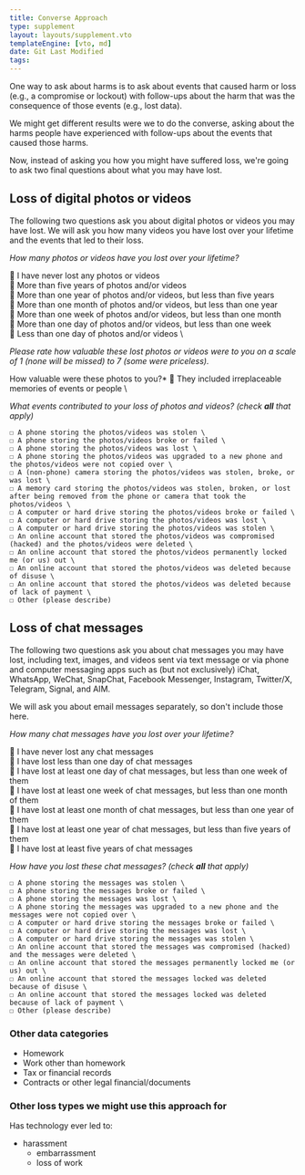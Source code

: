 ```yaml
---
title: Converse Approach
type: supplement
layout: layouts/supplement.vto
templateEngine: [vto, md]
date: Git Last Modified
tags:
---
```


One way to ask about harms is to ask about events that caused harm or loss (e.g., a compromise or lockout) with follow-ups about the harm that was the consequence of those events (e.g., lost data). 

We might get different results were we to do the converse, asking about the harms people have experienced with follow-ups about the events that caused those harms.

Now, instead of asking you how you might have suffered loss, we're going to ask two final questions about what you may have lost.

## Loss of digital photos or videos

The following two questions ask you about digital photos or videos you may have lost. We will ask you how many videos you have lost over your lifetime and the events that led to their loss.

*How many photos or videos have you lost over your lifetime?*

  🔘 I have never lost any photos or videos \
  🔘 More than five years of photos and/or videos \
  🔘 More than one year of photos and/or videos, but less than five years \
  🔘 More than one month of photos and/or videos, but less than one year \
  🔘 More than one week of photos and/or videos, but less than one month \
  🔘 More than one day of photos and/or videos, but less than one week \
  🔘 Less than one day of photos and/or videos \

*Please rate how valuable these lost photos or videos were to you on a scale of 1 (none will be missed) to 7 (some were priceless).*

How valuable were these photos to you?*
  🔘 They included irreplaceable memories of events or people \
  

*What events contributed to your loss of photos and videos? (check **all** that apply)*

 	☐ A phone storing the photos/videos was stolen \
 	☐ A phone storing the photos/videos broke or failed \
 	☐ A phone storing the photos/videos was lost \
 	☐ A phone storing the photos/videos was upgraded to a new phone and the photos/videos were not copied over \
 	☐ A (non-phone) camera storing the photos/videos was stolen, broke, or was lost \
 	☐ A memory card storing the photos/videos was stolen, broken, or lost after being removed from the phone or camera that took the photos/videos \
 	☐ A computer or hard drive storing the photos/videos broke or failed \
 	☐ A computer or hard drive storing the photos/videos was lost \
 	☐ A computer or hard drive storing the photos/videos was stolen \
 	☐ An online account that stored the photos/videos was compromised (hacked) and the photos/videos were deleted \
 	☐ An online account that stored the photos/videos permanently locked me (or us) out \
 	☐ An online account that stored the photos/videos was deleted because of disuse \
 	☐ An online account that stored the photos/videos was deleted because of lack of payment \
 	☐ Other (please describe)



##  Loss of chat messages

The following two questions ask you about chat messages you may have lost, including text, images, and videos sent via text message or via phone and computer messaging apps such as (but not exclusively) iChat, WhatsApp, WeChat, SnapChat, Facebook Messenger, Instagram, Twitter/X, Telegram, Signal, and AIM.

We will ask you about email messages separately, so don't include those here.

*How many chat messages have you lost over your lifetime?*

  🔘 I have never lost any chat messages \
  🔘 I have lost less than one day of chat messages \
  🔘 I have lost at least one day of chat messages, but less than one week of them \
  🔘 I have lost at least one week of chat messages, but less than one month of them \
  🔘 I have lost at least one month of chat messages, but less than one year of them \
  🔘 I have lost at least one year of chat messages, but less than five years of them \
  🔘 I have lost at least five years of chat messages

*How have you lost these chat messages? (check **all** that apply)*

  	☐ A phone storing the messages was stolen \
  	☐ A phone storing the messages broke or failed \
  	☐ A phone storing the messages was lost \
  	☐ A phone storing the messages was upgraded to a new phone and the messages were not copied over \
  	☐ A computer or hard drive storing the messages broke or failed \
  	☐ A computer or hard drive storing the messages was lost \
  	☐ A computer or hard drive storing the messages was stolen \
  	☐ An online account that stored the messages was compromised (hacked) and the messages were deleted \
  	☐ An online account that stored the messages permanently locked me (or us) out \
  	☐ An online account that stored the messages locked was deleted because of disuse \
  	☐ An online account that stored the messages locked was deleted because of lack of payment \
  	☐ Other (please describe)

### Other data categories

 - Homework
 - Work other than homework
 - Tax or financial records
 - Contracts or other legal financial/documents

 ### Other loss types we might use this approach for

 Has technology ever led to:
  - harassment
	- embarrassment
	- loss of work


